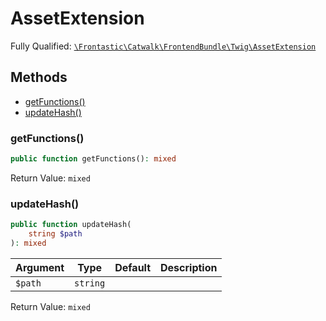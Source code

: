 #  AssetExtension

Fully Qualified: [`\Frontastic\Catwalk\FrontendBundle\Twig\AssetExtension`](../../../../src/php/FrontendBundle/Twig/AssetExtension.php)

## Methods

* [getFunctions()](#getfunctions)
* [updateHash()](#updatehash)

### getFunctions()

```php
public function getFunctions(): mixed
```

Return Value: `mixed`

### updateHash()

```php
public function updateHash(
    string $path
): mixed
```

Argument|Type|Default|Description
--------|----|-------|-----------
`$path`|`string`||

Return Value: `mixed`

